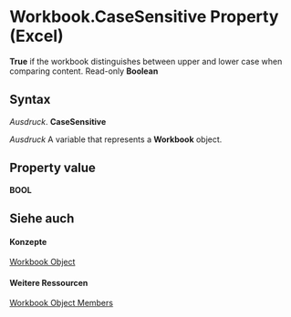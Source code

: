 
# Workbook.CaseSensitive Property (Excel)

 **True** if the workbook distinguishes between upper and lower case when comparing content. Read-only **Boolean**


## Syntax

 _Ausdruck_. **CaseSensitive**

 _Ausdruck_ A variable that represents a **Workbook** object.


## Property value

 **BOOL**


## Siehe auch


#### Konzepte


[Workbook Object](8c00aa60-c974-eed3-0812-3c9625eb0d4c.md)
#### Weitere Ressourcen


[Workbook Object Members](http://msdn.microsoft.com/library/dce102a3-25de-3ff4-2ce5-bc56e08baca7%28Office.15%29.aspx)